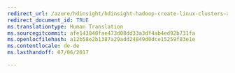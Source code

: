 ```yaml
---
redirect_url: /azure/hdinsight/hdinsight-hadoop-create-linux-clusters-arm-templates
redirect_document_id: TRUE
ms.translationtype: Human Translation
ms.sourcegitcommit: afe143848fae473d08dd33a3df4ab4ed92b731fa
ms.openlocfilehash: a12b58e2b1387a29add24849d0dce15259f83e1e
ms.contentlocale: de-de
ms.lasthandoff: 07/06/2017

---
```

